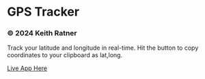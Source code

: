 # GPS Tracker
### © 2024 Keith Ratner

Track your latitude and longitude in real-time. Hit the button to copy coordinates to your clipboard as lat,long.

[Live App Here](https://kratner.github.io/gps-tracker)